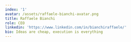 ```yaml
---
index: '1'
avatar: /assets/raffaele-bianchi-avatar.png
title: Raffaele Bianchi
role: CEO
linkedin: 'https://www.linkedin.com/in/bianchiraffaele/'
bio: Ideas are cheap, execution is everything
---
```


